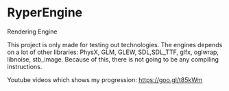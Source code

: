 # RyperEngine
Rendering Engine

This project is only made for testing out technologies.
The engines depends on a lot of other libraries: PhysX, GLM, GLEW, SDL,SDL_TTF, glfx, oglwrap, libnoise, stb_image. 
Because of this, there is not going to be any compiling instructions.

Youtube videos which shows my progression: https://goo.gl/t85kWm
